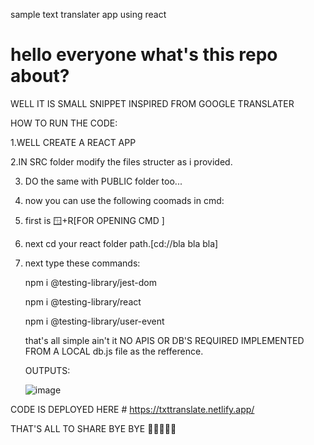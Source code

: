 sample text translater app using react
# hello  everyone what's this repo about?
WELL IT IS SMALL SNIPPET INSPIRED FROM GOOGLE TRANSLATER 

HOW TO RUN THE CODE:

1.WELL CREATE A REACT APP

2.IN SRC folder modify the files structer as i  provided.

3. DO the  same with PUBLIC folder too...

4. now you can use the following coomads in cmd:

5. first is 🪟+R[FOR OPENING CMD ]

6. next cd your react folder path.[cd://bla bla bla]

7. next type these commands:

   npm i @testing-library/jest-dom

   npm i @testing-library/react

   npm i @testing-library/user-event

   that's all simple ain't it NO APIS OR DB'S REQUIRED IMPLEMENTED FROM A LOCAL db.js file as the refference.

   OUTPUTS:

   ![image](https://github.com/sunstromium/txt-transter-react/assets/118994059/92c916e6-388a-4d5d-8248-8b7bd4924c50)

CODE IS DEPLOYED HERE # https://txttranslate.netlify.app/

THAT'S ALL TO SHARE BYE BYE 👋🏻🙋🏻‍♂️
